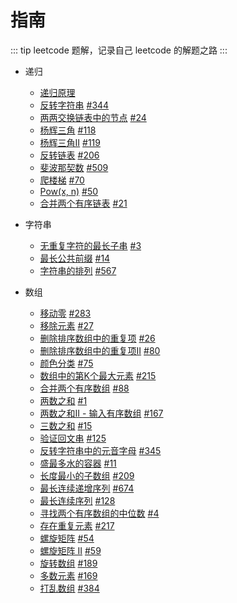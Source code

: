 # 指南

::: tip
leetcode 题解，记录自己 leetcode 的解题之路
:::

+ 递归
  + [递归原理](./recursion/principle.md)
  + [反转字符串](./recursion/print-reverse.md) [#344](https://leetcode-cn.com/problems/reverse-string/)
  + [两两交换链表中的节点](./recursion/swap-pairs.md) [#24](https://leetcode-cn.com/problems/swap-nodes-in-pairs/)
  + [杨辉三角](./recursion/triangle.md) [#118](https://leetcode-cn.com/problems/pascals-triangle/)
  + [杨辉三角II](./recursion/triangle2.md) [#119](https://leetcode-cn.com/problems/pascals-triangle-ii/)
  + [反转链表](./recursion/reverse-list.md) [#206](https://leetcode-cn.com/problems/reverse-linked-list/)
  + [斐波那契数](./recursion/fibonacci.md) [#509](https://leetcode-cn.com/problems/fibonacci-number/)
  + [爬楼梯](./recursion/climb-stairs.md) [#70](https://leetcode-cn.com/problems/climbing-stairs/)
  + [Pow(x, n)](./recursion/pow.md) [#50](https://leetcode-cn.com/problems/powx-n/)
  + [合并两个有序链表](./recursion/merge-two-lists.md) [#21](https://leetcode-cn.com/problems/merge-two-sorted-lists/)
  
+ 字符串
  + [无重复字符的最长子串](./string/longest-substring-without-repeating-characters.md) [#3](https://leetcode-cn.com/problems/longest-substring-without-repeating-characters/)
  + [最长公共前缀](./string/longest-common-prefix.md) [#14](https://leetcode-cn.com/problems/longest-common-prefix/)
  + [字符串的排列](./string/permutation-in-string.md) [#567](https://leetcode-cn.com/problems/permutation-in-string/)

+ 数组
  + [移动零](./array/move-zeroes.md) [#283](https://leetcode-cn.com/problems/move-zeroes/)
  + [移除元素](./array/remove-element.md) [#27](https://leetcode-cn.com/problems/remove-element/)
  + [删除排序数组中的重复项](./array/remove-duplicates.md) [#26](https://leetcode-cn.com/problems/remove-duplicates-from-sorted-array/)
  + [删除排序数组中的重复项II](./array/remove-duplicates2.md) [#80](https://leetcode-cn.com/problems/remove-duplicates-from-sorted-array-ii/)
  + [颜色分类](./array/sort-colors.md) [#75](https://leetcode-cn.com/problems/sort-colors/)
  + [数组中的第K个最大元素](./array/find-kth-largest.md) [#215](https://leetcode-cn.com/problems/kth-largest-element-in-an-array/)
  + [合并两个有序数组](./array/merge-sorted-array.md) [#88](https://leetcode-cn.com/problems/merge-sorted-array/)
  + [两数之和](./array/two-sum.md) [#1](https://leetcode-cn.com/problems/two-sum/)
  + [两数之和II - 输入有序数组](./array/two-sum2.md) [#167](https://leetcode-cn.com/problems/two-sum-ii-input-array-is-sorted/)
  + [三数之和](./array/three-sum.md) [#15](https://leetcode-cn.com/problems/3sum/)
  + [验证回文串](./array/is-palindrome.md) [#125](https://leetcode-cn.com/problems/valid-palindrome/)
  + [反转字符串中的元音字母](./array/reverse-vowels.md) [#345](https://leetcode-cn.com/problems/reverse-vowels-of-a-string/)
  + [盛最多水的容器](./array/container-with-most-water.md) [#11](https://leetcode-cn.com/problems/container-with-most-water/)
  + [长度最小的子数组](./array/min-sub-array-len.md) [#209](https://leetcode-cn.com/problems/minimum-size-subarray-sum/)
  + [最长连续递增序列](./array/find-length-of-lcis.md) [#674](https://leetcode-cn.com/problems/longest-continuous-increasing-subsequence/)
  + [最长连续序列](./array/longest-consecutive.md) [#128](https://leetcode-cn.com/problems/longest-consecutive-sequence/)
  + [寻找两个有序数组的中位数](./array/find-median-sorted-arrays.md) [#4](https://leetcode-cn.com/problems/median-of-two-sorted-arrays/)
  + [存在重复元素](./array/contains-duplicate.md) [#217](https://leetcode-cn.com/problems/contains-duplicate/)
  + [螺旋矩阵](./array/spiral-matrix.md) [#54](https://leetcode-cn.com/problems/spiral-matrix/)
  + [螺旋矩阵 II](./array/spiral-matrix2.md) [#59](https://leetcode-cn.com/problems/spiral-matrix-ii/)
  + [旋转数组](./array/rotate-array.md) [#189](https://leetcode-cn.com/problems/rotate-array/)
  + [多数元素](./array/majority-element.md) [#169](https://leetcode-cn.com/problems/majority-element/)
  + [打乱数组](./array/shuffle-an-array.md) [#384](https://leetcode-cn.com/problems/shuffle-an-array/)

